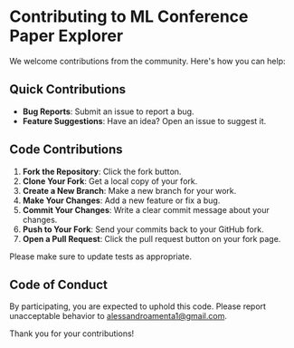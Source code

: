 # Contributing to ML Conference Paper Explorer

We welcome contributions from the community. Here's how you can help:

## Quick Contributions
- **Bug Reports**: Submit an issue to report a bug.
- **Feature Suggestions**: Have an idea? Open an issue to suggest it.

## Code Contributions
1. **Fork the Repository**: Click the fork button.
2. **Clone Your Fork**: Get a local copy of your fork.
3. **Create a New Branch**: Make a new branch for your work.
4. **Make Your Changes**: Add a new feature or fix a bug.
5. **Commit Your Changes**: Write a clear commit message about your changes.
6. **Push to Your Fork**: Send your commits back to your GitHub fork.
7. **Open a Pull Request**: Click the pull request button on your fork page.

Please make sure to update tests as appropriate.

## Code of Conduct
By participating, you are expected to uphold this code. Please report unacceptable behavior to alessandroamenta1@gmail.com.

Thank you for your contributions!